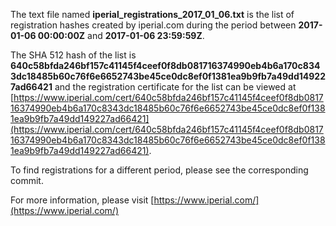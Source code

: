 The text file named **iperial_registrations_2017_01_06.txt** is the list of registration hashes created by iperial.com during the period between **2017-01-06 00:00:00Z** and **2017-01-06 23:59:59Z**.

The SHA 512 hash of the list is **640c58bfda246bf157c41145f4ceef0f8db081716374990eb4b6a170c8343dc18485b60c76f6e6652743be45ce0dc8ef0f1381ea9b9fb7a49dd149227ad66421** and the registration certificate for the list can be viewed at [https://www.iperial.com/cert/640c58bfda246bf157c41145f4ceef0f8db081716374990eb4b6a170c8343dc18485b60c76f6e6652743be45ce0dc8ef0f1381ea9b9fb7a49dd149227ad66421](https://www.iperial.com/cert/640c58bfda246bf157c41145f4ceef0f8db081716374990eb4b6a170c8343dc18485b60c76f6e6652743be45ce0dc8ef0f1381ea9b9fb7a49dd149227ad66421).

To find registrations for a different period, please see the corresponding commit.

For more information, please visit [https://www.iperial.com/](https://www.iperial.com/)
